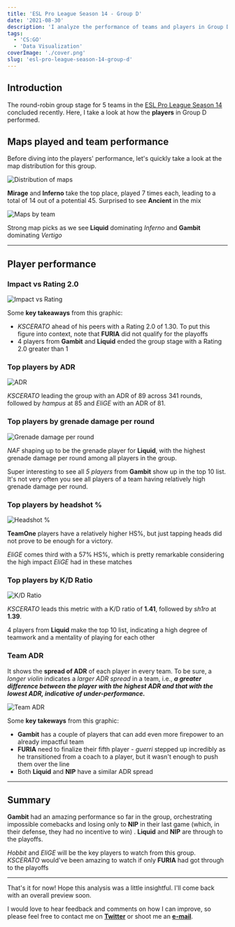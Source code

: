 ```yaml
---
title: 'ESL Pro League Season 14 - Group D'
date: '2021-08-30'
description: 'I analyze the performance of teams and players in Group D of the ESL Pro League Season 14, highlighting key metrics, map distribution, and standout players from the group stage'
tags:
  - 'CS:GO'
  - 'Data Visualization'
coverImage: './cover.png'
slug: 'esl-pro-league-season-14-group-d'
---
```


## Introduction

The round-robin group stage for 5 teams in the [ESL Pro League Season 14](https://www.hltv.org/events/5554/esl-pro-league-season-14) concluded recently. Here, I take a look at how the **players** in Group D performed.

## Maps played and team performance

Before diving into the players' performance, let's quickly take a look at the map distribution for this group.

![Distribution of maps](output/maps_played.png 'Maps played')

**Mirage** and **Inferno** take the top place, played 7 times each, leading to a total of 14 out of a potential 45. Surprised to see **Ancient** in the mix

![Maps by team](output/maps_by_team.png 'Maps by team')

Strong map picks as we see **Liquid** dominating _Inferno_ and **Gambit** dominating _Vertigo_

---

## Player performance

### **Impact** vs **Rating 2.0**

![Impact vs Rating](output/impact_rating.png 'Impact vs Rating 2.0')

Some **key takeaways** from this graphic:

- _KSCERATO_ ahead of his peers with a Rating 2.0 of 1.30. To put this figure into context, note that **FURIA** did not qualify for the playoffs
- 4 players from **Gambit** and **Liquid** ended the group stage with a Rating 2.0 greater than 1

### Top players by **ADR**

![ADR](output/adr.png 'ADR')

_KSCERATO_ leading the group with an ADR of 89 across 341 rounds, followed by _hampus_ at 85 and _EliGE_ with an ADR of 81.

### Top players by **grenade damage per round**

![Grenade damage per round](output/grenade_dmg_round.png 'Grenade damange per round')

_NAF_ shaping up to be the grenade player for **Liquid**, with the highest grenade damage per round among all players in the group.

Super interesting to see all _5 players_ from **Gambit** show up in the top 10 list. It's not very often you see all players of a team having relatively high grenade damage per round.

### Top players by **headshot %**

![Headshot %](output/headshot_percent.png 'Headshot %')

**TeamOne** players have a relatively higher HS%, but just tapping heads did not prove to be enough for a victory.

_EliGE_ comes third with a 57% HS%, which is pretty remarkable considering the high impact _EliGE_ had in these matches

### Top players by **K/D Ratio**

![K/D Ratio](output/k_d_ratio.png 'K/D Ratio')

_KSCERATO_ leads this metric with a K/D ratio of **1.41**, followed by _sh1ro_ at **1.39**.

4 players from **Liquid** make the top 10 list, indicating a high degree of teamwork and a mentality of playing for each other

### Team ADR

It shows the **spread of ADR** of each player in every team. To be sure, a _longer violin_ indicates a _larger ADR spread_ in a team, i.e., **_a greater difference between the player with the highest ADR and that with the lowest ADR, indicative of under-performance._**

![Team ADR](output/team_adr.png 'Team ADR')

Some **key takeways** from this graphic:

- **Gambit** has a couple of players that can add even more firepower to an already impactful team
- **FURIA** need to finalize their fifth player - _guerri_ stepped up incredibly as he transitioned from a coach to a player, but it wasn't enough to push them over the line
- Both **Liquid** and **NIP** have a similar ADR spread

---

## Summary

**Gambit** had an amazing performance so far in the group, orchestrating impossible comebacks and losing only to **NIP** in their last game (which, in their defense, they had no incentive to win) . **Liquid** and **NIP** are through to the playoffs.

_Hobbit_ and _EliGE_ will be the key players to watch from this group. _KSCERATO_ would've been amazing to watch if only **FURIA** had got through to the playoffs

---

That's it for now! Hope this analysis was a little insightful. I'll come back with an overall preview soon.

I would love to hear feedback and comments on how I can improve, so please feel free to contact me on **[Twitter](https://twitter.com/lakshyaag)** or shoot me an **[e-mail](mailto:lakshyagrwal12@gmail.com)**.
